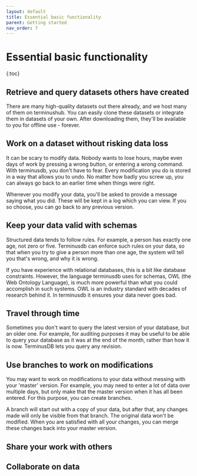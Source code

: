 ```yaml
---
layout: default
title: Essential basic functionality
parent: Getting started
nav_order: 7
---
```


# Essential basic functionality
{:toc}

## Retrieve and query datasets others have created
There are many high-quality datasets out there already, and we host
many of them on terminushub. You can easily clone these datasets or
integrate them in datasets of your own. After downloading them,
they'll be available to you for offline use - forever.

## Work on a dataset without risking data loss
It can be scary to modify data. Nobody wants to lose hours, maybe even
days of work by pressing a wrong button, or entering a wrong
command. With terminusdb, you don't have to fear. Every modification
you do is stored in a way that allows you to undo. No matter how badly
you screw up, you can always go back to an earlier time when things
were right.

Whenever you modify your data, you'll be asked to provide a message
saying what you did. These will be kept in a log which you can
view. If you so choose, you can go back to any previous version.

## Keep your data valid with schemas
Structured data tends to follow rules. For example, a person has
exactly one age, not zero or five. Terminusdb can enforce such rules
on your data, so that when you try to give a person more than one age,
the system will tell you that's wrong, and why it is wrong.

If you have experience with relational databases, this is a bit like
database constraints. However, the language terminusdb uses for
schemas, OWL (the Web Ontology Language), is much more powerful than
what you could accomplish in such systems. OWL is an industry standard
with decades of research behind it. In terminusdb it ensures your data
never goes bad.

## Travel through time
Sometimes you don't want to query the latest version of your database,
but an older one. For example, for auditing purposes it may be useful
to be able to query your database as it was at the end of the month,
rather than how it is now. TerminusDB lets you query any revision.

## Use branches to work on modifications
You may want to work on modifications to your data without messing
with your 'master' version. For example, you may need to enter a lot
of data over multiple days, but only make that the master version when
it has all been entered. For this purpose, you can create branches.

A branch will start out with a copy of your data, but after that, any
changes made will only be visible from that branch. The original data
won't be modified. When you are satisfied with all your changes, you
can merge these changes back into your master version.

## Share your work with others

## Collaborate on data
